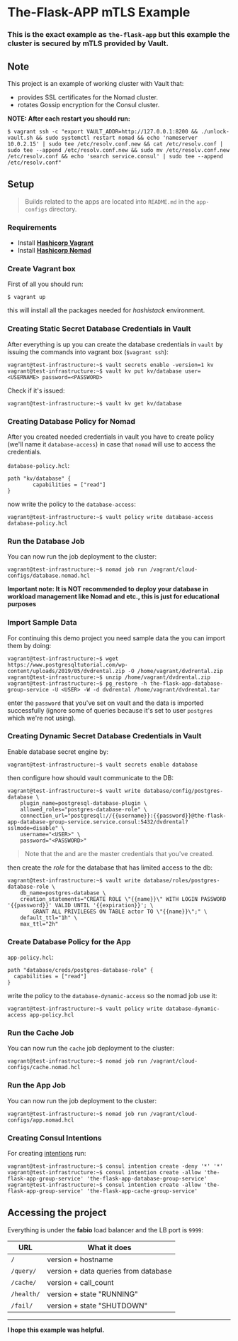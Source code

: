 # The-Flask-APP mTLS Example

### This is the exact example as `the-flask-app` but this example the cluster is secured by mTLS provided by Vault.

## Note 
This project is an example of working cluster with Vault that:
- provides SSL certificates for the Nomad cluster.
- rotates Gossip encryption for the Consul cluster.

**NOTE: After each restart you should run:**
```
$ vagrant ssh -c "export VAULT_ADDR=http://127.0.0.1:8200 && ./unlock-vault.sh && sudo systemctl restart nomad && echo 'nameserver 10.0.2.15' | sudo tee /etc/resolv.conf.new && cat /etc/resolv.conf | sudo tee --append /etc/resolv.conf.new && sudo mv /etc/resolv.conf.new /etc/resolv.conf && echo 'search service.consul' | sudo tee --append /etc/resolv.conf"
```

## Setup

> Builds related to the apps are located into `README.md` in the `app-configs` directory.

### Requirements
- Install [**Hashicorp Vagrant**](https://www.vagrantup.com/downloads)
- Install [**Hashicorp Nomad**](https://www.nomadproject.io/downloads)

### Create Vagrant box
First of all you should run:
```
$ vagrant up
```

this will install all the packages needed for _hashistack_ environment.

### Creating Static Secret Database Credentials in Vault

After everything is up you can create the database credentials in `vault` by issuing the commands into vagrant box (`$vagrant ssh`):
```
vagrant@test-infrastructure:~$ vault secrets enable -version=1 kv
vagrant@test-infrastructure:~$ vault kv put kv/database user=<USERNAME> password=<PASSWORD>
```

Check if it's issued:
```
vagrant@test-infrastructure:~$ vault kv get kv/database
```

### Creating Database Policy for Nomad

After you created needed credentials in vault you have to create policy (we'll name it `database-access`) in case that `nomad` will use to access the credentials.

`database-policy.hcl`:
```
path "kv/database" {
        capabilities = ["read"]
}
```

now write the policy to the `database-access`:
```
vagrant@test-infrastructure:~$ vault policy write database-access database-policy.hcl
```

### Run the Database Job

You can now run the job deployment to the cluster:
```
vagrant@test-infrastructure:~$ nomad job run /vagrant/cloud-configs/database.nomad.hcl
```
**Important note: It is NOT recommended to deploy your database in workload management like Nomad and etc., this is just for educational purposes**


### Import Sample Data

For continuing this demo project you need sample data the you can import them by doing:
```
vagrant@test-infrastructure:~$ wget https://www.postgresqltutorial.com/wp-content/uploads/2019/05/dvdrental.zip -O /home/vagrant/dvdrental.zip
vagrant@test-infrastructure:~$ unzip /home/vagrant/dvdrental.zip
vagrant@test-infrastructure:~$ pg_restore -h the-flask-app-database-group-service -U <USER> -W -d dvdrental /home/vagrant/dvdrental.tar
```
enter the `password` that you've set on vault and the data is imported successfully (ignore some of queries because it's set to user `postgres` which we're not using).

### Creating Dynamic Secret Database Credentials in Vault 

Enable database secret engine by:
```
vagrant@test-infrastructure:~$ vault secrets enable database
```

then configure how should vault communicate to the DB:
```
vagrant@test-infrastructure:~$ vault write database/config/postgres-database \
    plugin_name=postgresql-database-plugin \
    allowed_roles="postgres-database-role" \
    connection_url="postgresql://{{username}}:{{password}}@the-flask-app-database-group-service.service.consul:5432/dvdrental?sslmode=disable" \
    username="<USER>" \
    password="<PASSWORD>"
```
> Note that the _<USER>_ and _<PASSWORD>_ are the master credentials that you've created.

then create the _role_ for the database that has limited access to the db:
```
vagrant@test-infrastructure:~$ vault write database/roles/postgres-database-role \
    db_name=postgres-database \
    creation_statements="CREATE ROLE \"{{name}}\" WITH LOGIN PASSWORD '{{password}}' VALID UNTIL '{{expiration}}'; \
        GRANT ALL PRIVILEGES ON TABLE actor TO \"{{name}}\";" \
    default_ttl="1h" \
    max_ttl="2h"
```

### Create Database Policy for the App

`app-policy.hcl`:
```
path "database/creds/postgres-database-role" {
  capabilities = ["read"]
}
```

write the policy to the `database-dynamic-access` so the nomad job use it:
```
vagrant@test-infrastructure:~$ vault policy write database-dynamic-access app-policy.hcl
```

### Run the Cache Job

You can now run the `cache` job deployment to the cluster:
```
vagrant@test-infrastructure:~$ nomad job run /vagrant/cloud-configs/cache.nomad.hcl
```

### Run the App Job

You can now run the job deployment to the cluster:
```
vagrant@test-infrastructure:~$ nomad job run /vagrant/cloud-configs/app.nomad.hcl
```

### Creating Consul Intentions
For creating [intentions](https://www.consul.io/docs/connect/intentions) run:
```
vagrant@test-infrastructure:~$ consul intention create -deny '*' '*'
vagrant@test-infrastructure:~$ consul intention create -allow 'the-flask-app-group-service' 'the-flask-app-database-group-service'
vagrant@test-infrastructure:~$ consul intention create -allow 'the-flask-app-group-service' 'the-flask-app-cache-group-service'
```

## Accessing the project

Everything is under the **fabio** load balancer and the LB port is `9999`:

| URL        | What it does                         |
| ---------- | ------------------------------------ |
| `/`        | version + hostname                   |
| `/query/`  | version + data queries from database |
| `/cache/`  | version + call_count                 |
| `/health/` | version + state "RUNNING"            |
| `/fail/`   | version + state "SHUTDOWN"           |

---

**I hope this example was helpful.**